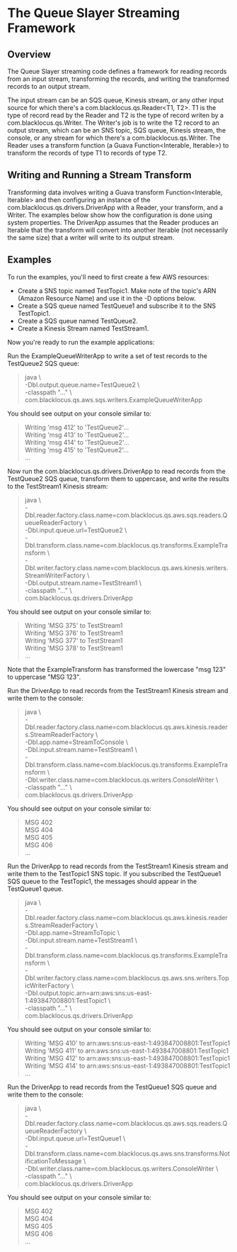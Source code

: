 # The Queue Slayer Streaming Framework

## Overview

The Queue Slayer streaming code defines a framework for reading records from an input stream, 
transforming the records, and writing the transformed records to an output stream.

The input stream can be an SQS queue, Kinesis stream, or any other input
source for which there's a com.blacklocus.qs.Reader<T1, T2>. T1 is the type of record
read by the Reader and T2 is the type of record writen by a com.blacklocus.qs.Writer<T2>.
The Writer's job is to write the T2 record to an output stream, which can be an SNS topic, SQS queue, Kinesis stream, 
the console, or any stream for which there's a com.blacklocus.qs.Writer<T2>.
The Reader uses a transform function (a Guava Function<Interable<T1>, Iterable<T2>>) to transform the 
records of type T1 to records of type T2.

## Writing and Running a Stream Transform 

Transforming data involves writing a Guava transform Function<Interable<T1>, Iterable<T2>> and then configuring
an instance of the com.blacklocus.qs.drivers.DriverApp with a Reader, your transform, and a Writer. The examples below
show how the configuration is done using system properties. The DriverApp assumes that the Reader produces
an Iterable<String> that the transform will convert into another Iterable<String> (not necessarily the same size)
that a writer will write to its output stream.

## Examples

To run the examples, you'll need to first create a few AWS resources:
 
* Create a SNS topic named TestTopic1. Make note of the topic's ARN (Amazon Resource Name) and use it
in the -D options below.
* Create a SQS queue named TestQueue1 and subscribe it to the SNS TestTopic1.
* Create a SQS queue named TestQueue2.
* Create a Kinesis Stream named TestStream1.

Now you're ready to run the example applications:

Run the ExampleQueueWriterApp to write a set of test records to the TestQueue2 SQS queue:

<blockquote>
java \<br>
  -Dbl.output.queue.name=TestQueue2 \<br>
  -classpath "..." \<br>
  com.blacklocus.qs.aws.sqs.writers.ExampleQueueWriterApp
</blockquote>

You should see output on your console similar to:

<blockquote>
Writing 'msg 412' to 'TestQueue2'...<br>
Writing 'msg 413' to 'TestQueue2'...<br>
Writing 'msg 414' to 'TestQueue2'...<br>
Writing 'msg 415' to 'TestQueue2'...<br>
...
</blockquote>

Now run the com.blacklocus.qs.drivers.DriverApp to read records from the TestQueue2 SQS queue, transform them to uppercase, and write
the results to the TestStream1 Kinesis stream:

<blockquote>
java \<br>
  -Dbl.reader.factory.class.name=com.blacklocus.qs.aws.sqs.readers.QueueReaderFactory \<br>
  -Dbl.input.queue.url=TestQueue2 \<br>
  -Dbl.transform.class.name=com.blacklocus.qs.transforms.ExampleTransform \<br>
  -Dbl.writer.factory.class.name=com.blacklocus.qs.aws.kinesis.writers.StreamWriterFactory \<br>
  -Dbl.output.stream.name=TestStream1 \<br>
  -classpath "..." \<br>
  com.blacklocus.qs.drivers.DriverApp
</blockquote>

You should see output on your console similar to:

<blockquote>
Writing 'MSG 375' to TestStream1<br>
Writing 'MSG 376' to TestStream1<br>
Writing 'MSG 377' to TestStream1<br>
Writing 'MSG 378' to TestStream1<br>
...
</blockquote>

Note that the ExampleTransform has transformed the lowercase "msg 123" to uppercase "MSG 123".

Run the DriverApp to read records from the TestStream1 Kinesis stream and write them to the console:

<blockquote>
java \<br>
  -Dbl.reader.factory.class.name=com.blacklocus.qs.aws.kinesis.readers.StreamReaderFactory \<br>
  -Dbl.app.name=StreamToConsole \<br>
  -Dbl.input.stream.name=TestStream1 \<br>
  -Dbl.transform.class.name=com.blacklocus.qs.transforms.ExampleTransform \<br>
  -Dbl.writer.class.name=com.blacklocus.qs.writers.ConsoleWriter \<br>
  -classpath "..." \<br>
  com.blacklocus.qs.drivers.DriverApp
</blockquote>

You should see output on your console similar to:

<blockquote>
MSG 402<br>
MSG 404<br>
MSG 405<br>
MSG 406<br>
...
</blockquote>

Run the DriverApp to read records from the TestStream1 Kinesis stream and write them to the TestTopic1 SNS topic.
If you subscribed the TestQueue1 SQS queue to the TestTopic1, the messages should appear in the TestQueue1 queue.

<blockquote>
java \<br>
  -Dbl.reader.factory.class.name=com.blacklocus.qs.aws.kinesis.readers.StreamReaderFactory \<br>
  -Dbl.app.name=StreamToTopic \<br>
  -Dbl.input.stream.name=TestStream1 \<br>
  -Dbl.transform.class.name=com.blacklocus.qs.transforms.ExampleTransform \<br>
  -Dbl.writer.factory.class.name=com.blacklocus.qs.aws.sns.writers.TopicWriterFactory \<br>
  -Dbl.output.topic.arn=arn:aws:sns:us-east-1:493847008801:TestTopic1 \<br>
  -classpath "..." \<br>
  com.blacklocus.qs.drivers.DriverApp
</blockquote>

You should see output on your console similar to:

<blockquote>
Writing 'MSG 410' to arn:aws:sns:us-east-1:493847008801:TestTopic1<br>
Writing 'MSG 411' to arn:aws:sns:us-east-1:493847008801:TestTopic1<br>
Writing 'MSG 412' to arn:aws:sns:us-east-1:493847008801:TestTopic1<br>
Writing 'MSG 414' to arn:aws:sns:us-east-1:493847008801:TestTopic1<br>
...
</blockquote>

Run the DriverApp to read records from the TestQueue1 SQS queue and write them to the console:

<blockquote>
java \<br>
  -Dbl.reader.factory.class.name=com.blacklocus.qs.aws.sqs.readers.QueueReaderFactory \<br>
  -Dbl.input.queue.url=TestQueue1 \<br>
  -Dbl.transform.class.name=com.blacklocus.qs.aws.sns.transforms.NotificationToMessage \<br>
  -Dbl.writer.class.name=com.blacklocus.qs.writers.ConsoleWriter \<br>
  -classpath "..." \<br>
  com.blacklocus.qs.drivers.DriverApp
</blockquote>

You should see output on your console similar to:

<blockquote>
MSG 402<br>
MSG 404<br>
MSG 405<br>
MSG 406<br>
...
</blockquote>